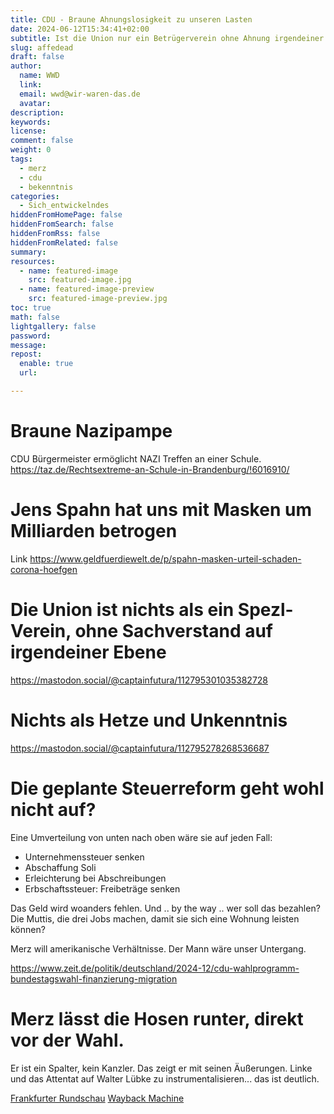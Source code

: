 ```yaml
---
title: CDU - Braune Ahnungslosigkeit zu unseren Lasten
date: 2024-06-12T15:34:41+02:00
subtitle: Ist die Union nur ein Betrügerverein ohne Ahnung irgendeiner Art?
slug: affedead
draft: false
author:
  name: WWD
  link: 
  email: wwd@wir-waren-das.de
  avatar:
description:
keywords:
license:
comment: false
weight: 0
tags:
  - merz
  - cdu
  - bekenntnis
categories:
  - Sich_entwickelndes
hiddenFromHomePage: false
hiddenFromSearch: false
hiddenFromRss: false
hiddenFromRelated: false
summary:
resources:
  - name: featured-image
    src: featured-image.jpg
  - name: featured-image-preview
    src: featured-image-preview.jpg
toc: true
math: false
lightgallery: false
password:
message:
repost:
  enable: true
  url:

---
```

# Braune Nazipampe

CDU Bürgermeister ermöglicht NAZI Treffen an einer Schule.
https://taz.de/Rechtsextreme-an-Schule-in-Brandenburg/!6016910/

# Jens Spahn hat uns mit Masken um Milliarden betrogen

Link
https://www.geldfuerdiewelt.de/p/spahn-masken-urteil-schaden-corona-hoefgen

# Die Union ist nichts als ein Spezl-Verein, ohne Sachverstand auf irgendeiner Ebene

https://mastodon.social/@captainfutura/112795301035382728

# Nichts als Hetze und Unkenntnis

https://mastodon.social/@captainfutura/112795278268536687

# Die geplante Steuerreform geht wohl nicht auf?

Eine Umverteilung von unten nach oben wäre sie auf jeden Fall:

- Unternehmenssteuer senken
- Abschaffung Soli
- Erleichterung bei Abschreibungen
- Erbschaftssteuer: Freibeträge senken

Das Geld wird woanders fehlen. Und .. by the way .. wer soll das bezahlen? Die Muttis, die drei Jobs machen, damit sie sich eine Wohnung leisten können?

Merz will amerikanische Verhältnisse. Der Mann wäre unser Untergang.

https://www.zeit.de/politik/deutschland/2024-12/cdu-wahlprogramm-bundestagswahl-finanzierung-migration

# Merz lässt die Hosen runter, direkt vor der Wahl.

Er ist ein Spalter, kein Kanzler. Das zeigt er mit seinen Äußerungen. Linke und das Attentat auf Walter Lübke zu instrumentalisieren... das ist deutlich.

[Frankfurter Rundschau](https://www.fr.de/politik/reaktionen-auf-spalterische-merz-rede-vor-der-wahl-ernsthaft-verstoerend-und-rechter-demagoge-zr-93587826.html)
[Wayback Machine](https://web.archive.org/web/*/https://www.fr.de/politik/reaktionen-auf-spalterische-merz-rede-vor-der-wahl-ernsthaft-verstoerend-und-rechter-demagoge-zr-93587826.html)
